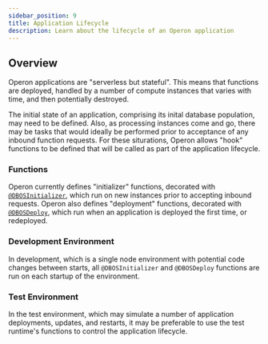 ```yaml
---
sidebar_position: 9
title: Application Lifecycle
description: Learn about the lifecycle of an Operon application
---
```


## Overview
Operon applications are "serverless but stateful".  This means that functions are deployed, handled by a number of compute instances that varies with time, and then potentially destroyed.

The initial state of an application, comprising its inital database population, may need to be defined.  Also, as processing instances come and go, there may be tasks that would ideally be performed prior to acceptance of any inbound function requests.  For these siturations, Operon allows "hook" functions to be defined that will be called as part of the application lifecycle.

### Functions
Operon currently defines "initializer" functions, decorated with [`@DBOSInitializer`](../api-reference/decorators.md#DBOSInitializer), which run on new instances prior to accepting inbound requests.  Operon also defines "deployment" functions, decorated with [`@DBOSDeploy`](../api-reference/decorators.md#DBOSDeploy), which run when an application is deployed the first time, or redeployed.

### Development Environment
In development, which is a single node environment with potential code changes between starts, all `@DBOSInitializer` and `@DBOSDeploy` functions are run on each startup of the environment.

### Test Environment
In the test environment, which may simulate a number of application deployments, updates, and restarts, it may be preferable to use the test runtime's functions to control the application lifecycle.
